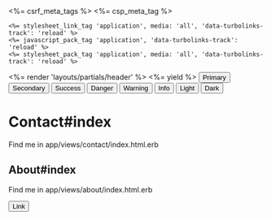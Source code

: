 <!DOCTYPE html>
<html>
  <head>
    <title>ShopOnline</title>
    <meta name="viewport" content="width=device-width,initial-scale=1">
    <%= csrf_meta_tags %>
    <%= csp_meta_tag %>

    <%= stylesheet_link_tag 'application', media: 'all', 'data-turbolinks-track': 'reload' %>
    <%= javascript_pack_tag 'application', 'data-turbolinks-track': 'reload' %>
    <%= stylesheet_pack_tag 'application', media: 'all', 'data-turbolinks-track': 'reload' %>
  </head>

  <body>
  <%= render 'layouts/partials/header' %>
    <%= yield %>
  <button type="button" class="btn btn-primary">Primary</button>
  <button type="button" class="btn btn-secondary">Secondary</button>
  <button type="button" class="btn btn-success">Success</button>
  <button type="button" class="btn btn-danger">Danger</button>
  <button type="button" class="btn btn-warning">Warning</button>
  <button type="button" class="btn btn-info">Info</button>
  <button type="button" class="btn btn-light">Light</button>
  <button type="button" class="btn btn-dark">Dark</button>
  <h1>Contact#index</h1>
  <p>Find me in app/views/contact/index.html.erb</p>
  <h2>About#index</h2>
  <p>Find me in app/views/about/index.html.erb</p>
<button type="button" class="btn btn-link">Link</button>
  </body>
</html>
